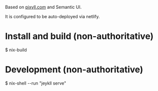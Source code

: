 Based on [pixyll.com](http://www.pixyll.com) and Semantic UI.

It is configured to be auto-deployed via netlify.


# Install and build (non-authoritative)

  $ nix-build

# Development (non-authoritative)

  $ nix-shell --run "jeykll serve"
